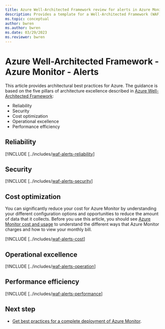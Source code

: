 ```yaml
---
title: Azure Well-Architected Framework review for alerts in Azure Monitor
description: Provides a template for a Well-Architected Framework (WAF) article specific to alerts in Azure Monitor.
ms.topic: conceptual
author: bwren
ms.author: bwren
ms.date: 03/29/2023
ms.reviewer: bwren
---
```


# Azure Well-Architected Framework - Azure Monitor - Alerts



This article provides architectural best practices for Azure. The guidance is based on the five pillars of architecture excellence described in [Azure Well-Architected Framework](/azure/architecture/framework/):

- Reliability
- Security
- Cost optimization
- Operational excellence
- Performance efficiency

## Reliability


[!INCLUDE [../includes/[waf-alerts-reliability](waf-alerts-reliability.md)]


## Security


[!INCLUDE [../includes/[waf-alerts-security](waf-alerts-security.md)]


## Cost optimization
You can significantly reduce your cost for Azure Monitor by understanding your different configuration options and opportunities to reduce the amount of data that it collects. Before you use this article, you should see [Azure Monitor cost and usage](usage-estimated-costs.md) to understand the different ways that Azure Monitor charges and how to view your monthly bill.

[!INCLUDE [../includes/[waf-alerts-cost](waf-alerts-cost.md)]


## Operational excellence


[!INCLUDE [../includes/[waf-alerts-operation](waf-alerts-operation.md)]


## Performance efficiency


[!INCLUDE [../includes/[waf-alerts-performance](waf-alerts-performance.md)]

## Next step

- [Get best practices for a complete deployment of Azure Monitor](best-practices.md).

